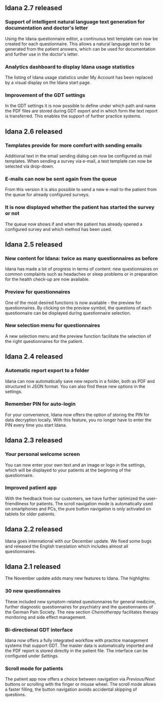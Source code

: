 ## Idana 2.7 released

### Support of intelligent natural language text generation for documentation and doctor's letter
Using the Idana questionnaire editor, a continuous text template can now be created for each questionnaire. This allows a natural language text to be generated from the patient answers, which can be used for documentation and further use in the doctor's letter.

### Analytics dashboard to display Idana usage statistics 
The listing of Idana usage statistics under My Account has been replaced by a visual display on the Idana start page.

### Improvement of the GDT settings
In the GDT settings it is now possible to define under which path and name the PDF files are stored during GDT export and in which form the text report is transferred. This enables the support of further practice systems.

## Idana 2.6 released

### Templates provide for more comfort with sending emails
Additional text in the email sending dialog can now be configured as mail templates. When sending a survey via e-mail, a text template can now be selected via drop-down.

### E-mails can now be sent again from the queue
From this version it is also possible to send a new e-mail to the patient from the queue for already configured surveys.

### It is now displayed whether the patient has started the survey or not
The queue now shows if and when the patient has already opened a configured survey and which method has been used.

## Idana 2.5 released

### New content for Idana: twice as many questionnaires as before
Idana has made a lot of progress in terms of content: new questionnaires on common complaints such as headaches or sleep problems or in preparation for the health check-up are now available.

### Preview for questionnaires
One of the most desired functions is now available - the preview for questionnaires. By clicking on the preview symbol, the questions of each questionnaire can be displayed during questionnaire selection. 

### New selection menu for questionnaires
A new selection menu and the preview function facilitate the selection of the right questionnaires for the patient.

## Idana 2.4 released

### Automatic report export to a folder
Idana can now automatically save new reports in a folder, both as PDF and structured in JSON format. You can also find these new options in the settings.

### Remember PIN for auto-login
For your convenience, Idana now offers the option of storing the PIN for data decryption locally. With this feature, you no longer have to enter the PIN every time you start Idana.

## Idana 2.3 released

### Your personal welcome screen
You can now enter your own text and an image or logo in the settings, which will be displayed to your patients at the beginning of the questionnaire.

### Improved patient app
With the feedback from our customers, we have further optimized the user-friendliness for patients. The scroll navigation mode is automatically used on smartphones and PCs, the pure button navigation is only activated on tablets for older patients.

## Idana 2.2 released
Idana goes international with our December update. We fixed some bugs and released the English translation which includes almost all questionnaires.

## Idana 2.1 released
The November update adds many new features to Idana. The highlights:

### 30 new questionnaires
These included new symptom-related questionnaires for general medicine, further diagnostic questionnaires for psychiatry and the questionnaires of the German Pain Society. The new section *Chemotherapy* facilitates therapy monitoring and side effect management.

### Bi-directional GDT interface
Idana now offers a fully integrated workflow with practice management systems that support GDT. The master data is automatically imported and the PDF report is stored directly in the patient file. The interface can be configured under *Settings*.

### Scroll mode for patients
The patient app now offers a choice between navigation via *Previous/Next* buttons or scrolling with the finger or mouse wheel. The scroll mode allows a faster filling, the button navigation avoids accidental skipping of questions.  

